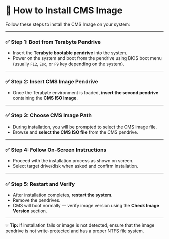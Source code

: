 # 💾 How to Install CMS Image

Follow these steps to install the CMS Image on your system:

---

### ✅ Step 1: Boot from Terabyte Pendrive
- Insert the **Terabyte bootable pendrive** into the system.
- Power on the system and boot from the pendrive using BIOS boot menu (usually `F12`, `Esc`, or `F9` key depending on the system).

---

### ✅ Step 2: Insert CMS Image Pendrive
- Once the Terabyte environment is loaded, **insert the second pendrive** containing the **CMS ISO Image**.

---

### ✅ Step 3: Choose CMS Image Path
- During installation, you will be prompted to select the CMS image file.
- Browse and **select the CMS ISO file** from the CMS pendrive.

---

### ✅ Step 4: Follow On-Screen Instructions
- Proceed with the installation process as shown on screen.
- Select target drive/disk when asked and confirm installation.

---

### ✅ Step 5: Restart and Verify
- After installation completes, **restart the system**.
- Remove the pendrives.
- CMS will boot normally — verify image version using the **Check Image Version** section.

---

💡 **Tip:** If installation fails or image is not detected, ensure that the image pendrive is not write-protected and has a proper NTFS file system.
